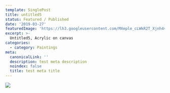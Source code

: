 ```yaml
---
template: SinglePost
title: untitled5
status: Featured / Published
date: '2019-03-27'
featuredImage: 'https://lh3.googleusercontent.com/MXeple_cLWkR2T_Xjnh4vrWfqIwRJBw6jVKIA-Gitek78ppCmTrcgE3l4BBzuKd3vcPq8KaGMXJEWfA9xGtcjQlJVovOzDOnyLBG=w600'
excerpt: >-
  Untitled5, Acrylic on canvas
categories:
  - category: Paintings
meta:
  canonicalLink: ''
  description: test meta description
  noindex: false
  title: test meta title
---
```

![](https://lh3.googleusercontent.com/MXeple_cLWkR2T_Xjnh4vrWfqIwRJBw6jVKIA-Gitek78ppCmTrcgE3l4BBzuKd3vcPq8KaGMXJEWfA9xGtcjQlJVovOzDOnyLBG=w600)

